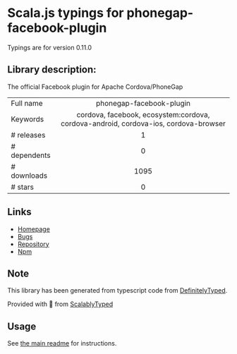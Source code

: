
# Scala.js typings for phonegap-facebook-plugin

Typings are for version 0.11.0

## Library description:
The official Facebook plugin for Apache Cordova/PhoneGap

|                    |                 |
| ------------------ | :-------------: |
| Full name          | phonegap-facebook-plugin |
| Keywords           | cordova, facebook, ecosystem:cordova, cordova-android, cordova-ios, cordova-browser |
| # releases         | 1 |
| # dependents       | 0 |
| # downloads        | 1095 |
| # stars            | 0 |

## Links
- [Homepage](https://github.com/Wizcorp/phonegap-facebook-plugin#readme)
- [Bugs](https://github.com/Wizcorp/phonegap-facebook-plugin/issues)
- [Repository](https://github.com/Wizcorp/phonegap-facebook-plugin)
- [Npm](https://www.npmjs.com/package/phonegap-facebook-plugin)
    


## Note
This library has been generated from typescript code from [DefinitelyTyped](https://definitelytyped.org).

Provided with :purple_heart: from [ScalablyTyped](https://github.com/oyvindberg/ScalablyTyped)

## Usage
See [the main readme](../../readme.md) for instructions.


